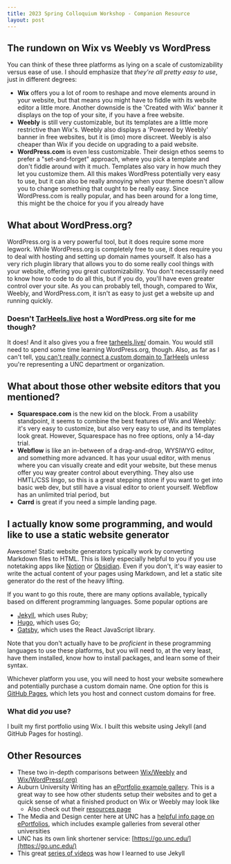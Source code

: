 ```yaml
---
title: 2023 Spring Colloquium Workshop - Companion Resource
layout: post
---
```


## The rundown on Wix vs Weebly vs WordPress
You can think of these three platforms as lying on a scale of customizability versus ease of use. I should emphasize that *they're all pretty easy to use*, just in different degrees:
 - **Wix** offers you a lot of room to reshape and move elements around in your website, but that means you might have to fiddle with its website editor a little more. Another downside is the 'Created with Wix' banner it displays on the top of your site, if you have a free website.
 - **Weebly** is still very customizable, but its templates are a little more restrictive than Wix's. Weebly also displays a 'Powered by Weebly' banner in free websites, but it is (imo) more discreet. Weebly is also cheaper than Wix if you decide on upgrading to a paid website.
 - **WordPress.com** is even less customizable. Their design ethos seems to prefer a "set-and-forget" approach, where you pick a template and don't fiddle around with it much. Templates also vary in how much they let you customize them. All this makes WordPress potentially very easy to use, but it can also be really annoying when your theme doesn't allow you to change something that ought to be really easy. Since WordPress.com is really popular, and has been around for a long time, this might be the choice for you if you already have 

## What about WordPress.org?
WordPress.org is a very powerful tool, but it does require some more legwork. While WordPress.org is completely free to use, it does require you to deal with hosting and setting up domain names yourself. It also has a very rich plugin library that allows you to do some really cool things with your website, offering you great customizability. You don't necessarily need to know how to code to do all this, but if you do, you'll have even greater control over your site. As you can probably tell, though, compared to Wix, Weebly, and WordPress.com, it isn't as easy to just get a website up and running quickly.

### Doesn't [TarHeels.live](https://tarheels.live/) host a WordPress.org site for me though?
It does! And it also gives you a free [tarheels.live/](https://tarheels.live/) domain. You would still need to spend some time learning WordPress.org, though. Also, as far as I can't tell, [you can't really connect a custom domain to TarHeels](https://tarheels.live/domain-options/) unless you're representing a UNC department or organization.

## What about those other website editors that you mentioned?
- **Squarespace.com** is the new kid on the block. From a usability standpoint, it seems to combine the best features of Wix and Weebly: it's very easy to customize, but also very easy to use, and its templates look great. However, Squarespace has no free options, only a 14-day trial.
- **Webflow** is like an in-between of a drag-and-drop, WYSIWYG editor, and something more advanced. It has your usual editor, with menus where you can visually create and edit your website, but these menus offer you way greater control about everything. They also use HMTL/CSS lingo, so this is a great stepping stone if you want to get into basic web dev, but still have a visual editor to orient yourself. Webflow has an unlimited trial period, but  
- **Carrd** is great if you need a simple landing page.

## I actually know some programming, and would like to use a static website generator
Awesome! Static website generators typically work by converting Markdown files to HTML. This is likely especially helpful to you if you use notetaking apps like [Notion](https://www.notion.so/) or [Obsidian](https://obsidian.md/). Even if you don't, it's way easier to write the actual content of your pages using Markdown, and let a static site generator do the rest of the heavy lifting.

If you want to go this route, there are many options available, typically based on different programming languages. Some popular options are
- [Jekyll](https://jekyllrb.com/), which uses Ruby;
- [Hugo](https://gohugo.io/), which uses Go; 
- [Gatsby](https://www.gatsbyjs.com/), which uses the React JavaScript library.

Note that you don't actually have to be *proficient* in these programming languages to use these platforms, but you will need to, at the very least, have them installed, know how to install packages, and learn some of their syntax.

Whichever platform you use, you will need to host your website somewhere and potentially purchase a custom domain name. One option for this is [GitHub Pages](https://pages.github.com/), which lets you host and connect custom domains for free.

### What did *you* use?
I built my first portfolio using Wix. I built this website using Jekyll (and GitHub Pages for hosting).

## Other Resources
- These two in-depth comparisons between [Wix/Weebly](https://www.kasareviews.com/wix-vs-weebly-comparison/) and [Wix/WordPress(.org)](https://www.kasareviews.com/wix-vs-wordpress-comparison/)
- Auburn University Writing has an [ePortfolio example gallery](https://www.auburn.edu/academic/provost/university-writing/what-we-do/eportfolios.php). This is a great way to see how other students setup their websites and to get a quick sense of what a finished product on Wix or Weebly may look like
	- Also check out their [resources page](https://auburn.edu/academic/provost/university-writing/resources/)
- The Media and Design center here at UNC has a [helpful info page on ePortfolios](https://guides.lib.unc.edu/media-design-center/portfolios), which includes example galleries from several other universities
- UNC has its own link shortener service: [https://go.unc.edu/](https://go.unc.edu/)
- This great [series of videos](https://www.youtube.com/watch?v=T1itpPvFWHI&list=PLLAZ4kZ9dFpOPV5C5Ay0pHaa0RJFhcmcB) was how I learned to use Jekyll